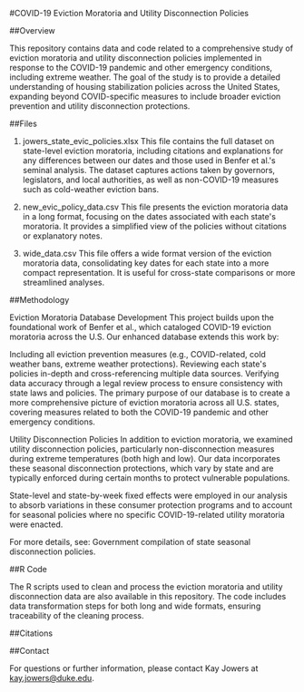 #COVID-19 Eviction Moratoria and Utility Disconnection Policies

##Overview

This repository contains data and code related to a comprehensive study of eviction moratoria and utility disconnection policies implemented in response to the COVID-19 pandemic and other emergency conditions, including extreme weather. The goal of the study is to provide a detailed understanding of housing stabilization policies across the United States, expanding beyond COVID-specific measures to include broader eviction prevention and utility disconnection protections.

##Files

1. jowers_state_evic_policies.xlsx
This file contains the full dataset on state-level eviction moratoria, including citations and explanations for any differences between our dates and those used in Benfer et al.'s seminal analysis. The dataset captures actions taken by governors, legislators, and local authorities, as well as non-COVID-19 measures such as cold-weather eviction bans.

2. new_evic_policy_data.csv
This file presents the eviction moratoria data in a long format, focusing on the dates associated with each state's moratoria. It provides a simplified view of the policies without citations or explanatory notes.

3. wide_data.csv
This file offers a wide format version of the eviction moratoria data, consolidating key dates for each state into a more compact representation. It is useful for cross-state comparisons or more streamlined analyses.

##Methodology

Eviction Moratoria Database Development
This project builds upon the foundational work of Benfer et al., which cataloged COVID-19 eviction moratoria across the U.S. Our enhanced database extends this work by:

Including all eviction prevention measures (e.g., COVID-related, cold weather bans, extreme weather protections).
Reviewing each state's policies in-depth and cross-referencing multiple data sources.
Verifying data accuracy through a legal review process to ensure consistency with state laws and policies.
The primary purpose of our database is to create a more comprehensive picture of eviction moratoria across all U.S. states, covering measures related to both the COVID-19 pandemic and other emergency conditions.

Utility Disconnection Policies
In addition to eviction moratoria, we examined utility disconnection policies, particularly non-disconnection measures during extreme temperatures (both high and low). Our data incorporates these seasonal disconnection protections, which vary by state and are typically enforced during certain months to protect vulnerable populations.

State-level and state-by-week fixed effects were employed in our analysis to absorb variations in these consumer protection programs and to account for seasonal policies where no specific COVID-19-related utility moratoria were enacted.

For more details, see: Government compilation of state seasonal disconnection policies.

##R Code

The R scripts used to clean and process the eviction moratoria and utility disconnection data are also available in this repository. The code includes data transformation steps for both long and wide formats, ensuring traceability of the cleaning process.

##Citations


##Contact

For questions or further information, please contact Kay Jowers at kay.jowers@duke.edu.
